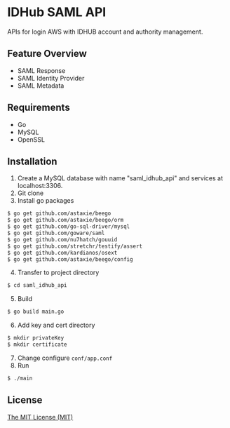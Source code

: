 # IDHub SAML API
APIs for login AWS with IDHUB account and authority management.

## Feature Overview
* SAML Response
* SAML Identity Provider
* SAML Metadata

## Requirements
* Go
* MySQL
* OpenSSL

## Installation
1. Create a MySQL database with name "saml_idhub_api" and services at localhost:3306.
2. Git clone
3. Install go packages
```sh
$ go get github.com/astaxie/beego
$ go get github.com/astaxie/beego/orm
$ go get github.com/go-sql-driver/mysql
$ go get github.com/goware/saml
$ go get github.com/nu7hatch/gouuid
$ go get github.com/stretchr/testify/assert
$ go get github.com/kardianos/osext
$ go get github.com/astaxie/beego/config
```
4. Transfer to project directory
```sh
$ cd saml_idhub_api
```
5. Build
```sh
$ go build main.go
```
6. Add key and cert directory
```sh
$ mkdir privateKey
$ mkdir certificate
```
7. Change configure `conf/app.conf`
8. Run
```sh
$ ./main
```

## License
[The MIT License (MIT)](./LICENSE)